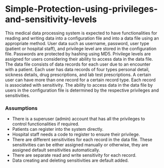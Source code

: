 # Simple-Protection-using-privileges-and-sensitivity-levels



This medical data processing system is expected to have functionalities for reading and
writing data into a configuration file and into a data file using an appropriate method. User
data such as username, password, user type (patient or hospital staff), and privilege level are
stored in the configuration file. Passwords are protected by hashing using MD5. Privilege
levels are assigned for users considering their ability to access data in the data file.
The data file consists of data records for each user due to an encounter with a patient. Each
user has data records of four types personal detail, sickness details, drug prescriptions, and
lab test prescriptions. A certain user can have more than one record for a certain record type.
Each record is associated with sensitivity.
The ability to access data in the data file by users in the configuration file is determined by
the respective privileges and sensitivities.
### Assumptions
- There is a superuser (admin) account that has all the privileges to control
functionalities if required.
- Patients can register into the system directly.
- Hospital staff needs a code to register to ensure their privilege.
- There are different sensitivities for each record in the data file. These sensitivities can
be either assigned manually or otherwise, they are assigned default sensitivities
automatically.
- There are separate read and write sensitivity for each record.
- Data creating and deleting sensitivities are default added.

